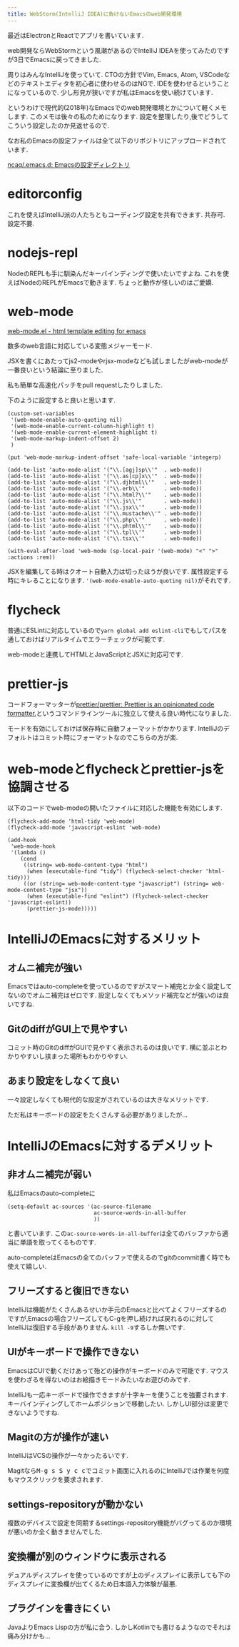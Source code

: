 ```yaml
---
title: WebStorm(IntelliJ IDEA)に負けないEmacsのweb開発環境
---
```


最近はElectronとReactでアプリを書いています.

web開発ならWebStormという風潮があるのでIntelliJ IDEAを使ってみたのですが3日でEmacsに戻ってきました.

周りはみんなIntelliJを使っていて.
CTOの方針でVim, Emacs, Atom, VSCodeなどのテキストエディタを初心者に使わせるのはNGで.
IDEを使わせるということになっているので.
少し形見が狭いですが私はEmacsを使い続けています.

というわけで現代的(2018年)なEmacsでのweb開発環境とかについて軽くメモします.
このメモは後々の私のためになります.
設定を整理したり,後でどうしてこういう設定したのか見返せるので.

なお私のEmacsの設定ファイルは全て以下のリポジトリにアップロードされています.

[ncaq/.emacs.d: Emacsの設定ディレクトリ](https://github.com/ncaq/.emacs.d)

# editorconfig

これを使えばIntelliJ派の人たちともコーディング設定を共有できます.
共存可.
設定不要.

# nodejs-repl

NodeのREPLも手に馴染んだキーバインディングで使いたいですよね.
これを使えばNodeのREPLがEmacsで動きます.
ちょっと動作が怪しいのはご愛嬌.

# web-mode

[web-mode.el - html template editing for emacs](http://web-mode.org/)

数多のweb言語に対応している変態メジャーモード.

JSXを書くにあたってjs2-modeやrjsx-modeなども試しましたがweb-modeが一番良いという結論に至りました.

私も簡単な高速化パッチをpull requestしたりしました.

下のように設定すると良いと思います.

~~~elisp
(custom-set-variables
 '(web-mode-enable-auto-quoting nil)
 '(web-mode-enable-current-column-highlight t)
 '(web-mode-enable-current-element-highlight t)
 '(web-mode-markup-indent-offset 2)
 )

(put 'web-mode-markup-indent-offset 'safe-local-variable 'integerp)

(add-to-list 'auto-mode-alist '("\\.[agj]sp\\'"  . web-mode))
(add-to-list 'auto-mode-alist '("\\.as[cp]x\\'"  . web-mode))
(add-to-list 'auto-mode-alist '("\\.djhtml\\'"   . web-mode))
(add-to-list 'auto-mode-alist '("\\.erb\\'"      . web-mode))
(add-to-list 'auto-mode-alist '("\\.html?\\'"    . web-mode))
(add-to-list 'auto-mode-alist '("\\.js\\'"       . web-mode))
(add-to-list 'auto-mode-alist '("\\.jsx\\'"      . web-mode))
(add-to-list 'auto-mode-alist '("\\.mustache\\'" . web-mode))
(add-to-list 'auto-mode-alist '("\\.php\\'"      . web-mode))
(add-to-list 'auto-mode-alist '("\\.phtml\\'"    . web-mode))
(add-to-list 'auto-mode-alist '("\\.tpl\\'"      . web-mode))
(add-to-list 'auto-mode-alist '("\\.tsx\\'"      . web-mode))

(with-eval-after-load 'web-mode (sp-local-pair '(web-mode) "<" ">" :actions :rem))
~~~

JSXを編集してる時はクオート自動入力は切ったほうが良いです.
属性設定する時にキレることになります.
`'(web-mode-enable-auto-quoting nil)`がそれです.

# flycheck

普通にESLintに対応しているので`yarn global add eslint-cli`でもしてパスを通しておけばリアルタイムでエラーチェックが可能です.

web-modeと連携してHTMLとJavaScriptとJSXに対応可です.

# prettier-js

コードフォーマッターが[prettier/prettier: Prettier is an opinionated code formatter.](https://github.com/prettier/prettier)というコマンドラインツールに独立して使える良い時代になりました.

モードを有効にしておけば保存時に自動フォーマットがかかります.
IntelliJのデフォルトはコミット時にフォーマットなのでこちらの方が楽.

# web-modeとflycheckとprettier-jsを協調させる

以下のコードでweb-modeの開いたファイルに対応した機能を有効にします.

~~~elisp
(flycheck-add-mode 'html-tidy 'web-mode)
(flycheck-add-mode 'javascript-eslint 'web-mode)

(add-hook
 'web-mode-hook
 '(lambda ()
    (cond
     ((string= web-mode-content-type "html")
      (when (executable-find "tidy") (flycheck-select-checker 'html-tidy)))
     ((or (string= web-mode-content-type "javascript") (string= web-mode-content-type "jsx"))
      (when (executable-find "eslint") (flycheck-select-checker 'javascript-eslint))
      (prettier-js-mode)))))
~~~

# IntelliJのEmacsに対するメリット

## オムニ補完が強い

Emacsではauto-completeを使っているのですがスマート補完とか全く設定してないのでオムニ補完はゼロです.
設定しなくてもメソッド補完などが強いのは良いですね.

## GitのdiffがGUI上で見やすい

コミット時のGitのdiffがGUIで見やすく表示されるのは良いです.
横に並ぶとわかりやすいし挟まった場所もわかりやすい.

## あまり設定をしなくて良い

一々設定しなくても現代的な設定がされているのは大きなメリットです.

ただ私はキーボードの設定をたくさんする必要がありましたが…

# IntelliJのEmacsに対するデメリット

## 非オムニ補完が弱い

私はEmacsのauto-completeに

~~~elisp
(setq-default ac-sources '(ac-source-filename
                           ac-source-words-in-all-buffer
                           ))
~~~

と書いています.
この`ac-source-words-in-all-buffer`は全てのバッファから適当に単語を取ってくるものです.

auto-completeはEmacsの全てのバッファで使えるのでgitのcommit書く時でも使えて嬉しい.

## フリーズすると復旧できない

IntelliJは機能がたくさんあるせいか手元のEmacsと比べてよくフリーズするのですが,Emacsの場合フリーズしてもC-gを押し続ければ戻れるのに対してIntelliJは復旧する手段がありません.
`kill -9`するしか無いです.

## UIがキーボードで操作できない

EmacsはCUIで動くだけあって殆どの操作がキーボードのみで可能です.
マウスを使わざるを得ないのはお絵描きモードみたいなお遊びのみです.

IntelliJも一応キーボードで操作できますが十字キーを使うことを強要されます.
キーバインディングしてホームポジションで移動したい.
しかしUI部分は変更できないようですね.

## Magitの方が操作が速い

IntelliJはVCSの操作が一々かったるいです.

Magitなら<kbd>M-g s S y c c</kbd>でコミット画面に入れるのにIntelliJでは作業を何度もマウスクリックを要求されます.

## settings-repositoryが動かない

複数のデバイスで設定を同期するsettings-repository機能がバグってるのか環境が悪いのか全く動きませんでした.

## 変換欄が別のウィンドウに表示される

デュアルディスプレイを使っているのですが上のディスプレイに表示しても下のディスプレイに変換欄が出てくるため日本語入力体験が最悪.

## プラグインを書きにくい

JavaよりEmacs Lispの方が私に合う.
しかしKotlinでも書けるようなのでそれは痛み分けかも…
